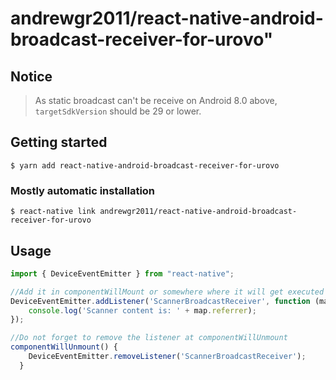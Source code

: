 
# andrewgr2011/react-native-android-broadcast-receiver-for-urovo"

## Notice 
> As static broadcast can't be receive on Android 8.0 above, `targetSdkVersion` should be 29 or lower.

## Getting started

`$ yarn add react-native-android-broadcast-receiver-for-urovo`

### Mostly automatic installation

`$ react-native link andrewgr2011/react-native-android-broadcast-receiver-for-urovo`



## Usage
```javascript
import { DeviceEventEmitter } from "react-native";

//Add it in componentWillMount or somewhere where it will get executed at the start of app 
DeviceEventEmitter.addListener('ScannerBroadcastReceiver', function (map) {
    console.log('Scanner content is: ' + map.referrer);
});

//Do not forget to remove the listener at componentWillUnmount 
componentWillUnmount() {
    DeviceEventEmitter.removeListener('ScannerBroadcastReceiver'); 
  }


```
  
